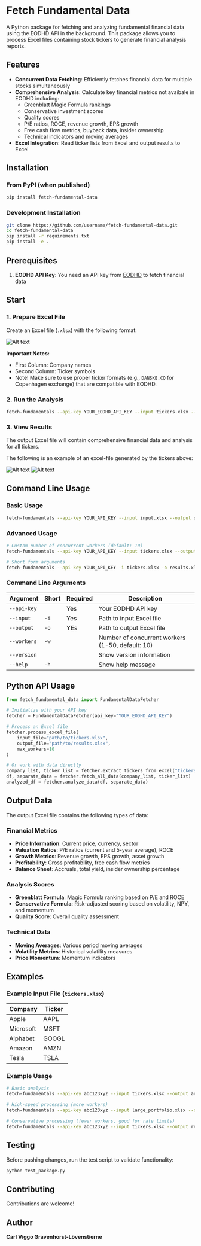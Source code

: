 # Fetch Fundamental Data

A Python package for fetching and analyzing fundamental financial data using the EODHD API in the background. This package allows you to process Excel files containing stock tickers to generate financial analysis reports.

## Features

- **Concurrent Data Fetching**: Efficiently fetches financial data for multiple stocks simultaneously
- **Comprehensive Analysis**: Calculate key financial metrics not avaibale in EODHD including:
  - Greenblatt Magic Formula rankings
  - Conservative investment scores
  - Quality scores
  - P/E ratios, ROCE, revenue growth, EPS growth
  - Free cash flow metrics, buyback data, insider ownership
  - Technical indicators and moving averages
- **Excel Integration**: Read ticker lists from Excel and output results to Excel

## Installation

### From PyPI (when published)
```bash
pip install fetch-fundamental-data
```

### Development Installation
```bash
git clone https://github.com/username/fetch-fundamental-data.git
cd fetch-fundamental-data
pip install -r requirements.txt
pip install -e .
```

## Prerequisites

1. **EODHD API Key**: You need an API key from [EODHD](https://eodhd.com/) to fetch financial data

## Start

### 1. Prepare Excel File

Create an Excel file (`.xlsx`) with the following format:

![Alt text](figures/excel_ticker_snapshot.png)

**Important Notes:**
- First Column: Company names
- Second Column: Ticker symbols
- Note! Make sure to use proper ticker formats (e.g., `DANSKE.CO` for Copenhagen exchange) that are compatible with EODHD. 

### 2. Run the Analysis

```bash
fetch-fundamentals --api-key YOUR_EODHD_API_KEY --input tickers.xlsx --output results.xlsx
```

### 3. View Results

The output Excel file will contain comprehensive financial data and analysis for all tickers.

The following is an example of an excel-file generated by the tickers above: 

![Alt text](figures/excel_snapshot_1.png)
![Alt text](figures/excel_snapshot_2.png)

## Command Line Usage

### Basic Usage
```bash
fetch-fundamentals --api-key YOUR_API_KEY --input input.xlsx --output output.xlsx
```

### Advanced Usage
```bash
# Custom number of concurrent workers (default: 10)
fetch-fundamentals --api-key YOUR_API_KEY --input tickers.xlsx --output results.xlsx --workers 5

# Short form arguments
fetch-fundamentals --api-key YOUR_API_KEY -i tickers.xlsx -o results.xlsx -w 5
```

### Command Line Arguments

| Argument | Short | Required | Description |
|----------|-------|----------|-------------|
| `--api-key` | | Yes | Your EODHD API key |
| `--input` | `-i` | Yes | Path to input Excel file |
| `--output` | `-o` | YEs | Path to output Excel file |
| `--workers` | `-w` | | Number of concurrent workers (1-50, default: 10) |
| `--version` | | | Show version information |
| `--help` | `-h` | | Show help message |

## Python API Usage

```python
from fetch_fundamental_data import FundamentalDataFetcher

# Initialize with your API key
fetcher = FundamentalDataFetcher(api_key="YOUR_EODHD_API_KEY")

# Process an Excel file
fetcher.process_excel_file(
    input_file="path/to/tickers.xlsx",
    output_file="path/to/results.xlsx",
    max_workers=10
)

# Or work with data directly
company_list, ticker_list = fetcher.extract_tickers_from_excel("tickers.xlsx")
df, separate_data = fetcher.fetch_all_data(company_list, ticker_list)
analyzed_df = fetcher.analyze_data(df, separate_data)
```

## Output Data

The output Excel file contains the following types of data:

### Financial Metrics
- **Price Information**: Current price, currency, sector
- **Valuation Ratios**: P/E ratios (current and 5-year average), ROCE
- **Growth Metrics**: Revenue growth, EPS growth, asset growth
- **Profitability**: Gross profitability, free cash flow metrics
- **Balance Sheet**: Accruals, total yield, insider ownership percentage

### Analysis Scores
- **Greenblatt Formula**: Magic Formula ranking based on P/E and ROCE
- **Conservative Formula**: Risk-adjusted scoring based on volatility, NPY, and momentum
- **Quality Score**: Overall quality assessment

### Technical Data
- **Moving Averages**: Various period moving averages
- **Volatility Metrics**: Historical volatility measures
- **Price Momentum**: Momentum indicators

## Examples

### Example Input File (`tickers.xlsx`)

| Company | Ticker |
|---------|--------|
| Apple | AAPL |
| Microsoft | MSFT |
| Alphabet | GOOGL |
| Amazon | AMZN |
| Tesla | TSLA |

### Example Usage

```bash
# Basic analysis
fetch-fundamentals --api-key abc123xyz --input tickers.xlsx --output analysis.xlsx

# High-speed processing (more workers)
fetch-fundamentals --api-key abc123xyz --input large_portfolio.xlsx --output results.xlsx --workers 20

# Conservative processing (fewer workers, good for rate limits)
fetch-fundamentals --api-key abc123xyz --input tickers.xlsx --output results.xlsx --workers 3
```

## Testing

Before pushing changes, run the test script to validate functionality:

```bash
python test_package.py
```

## Contributing

Contributions are welcome!

## Author

**Carl Viggo Gravenhorst-Lövenstierne**